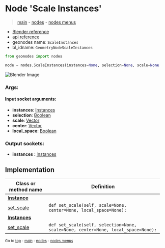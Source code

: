 # Node 'Scale Instances'

> [main](../structure.md) - [nodes](nodes.md) - [nodes menus](nodes_menus.md)

- [Blender reference](https://docs.blender.org/manual/en/latest/modeling/geometry_nodes/instances/scale_instances.html)
- [api reference](https://docs.blender.org/api/current/bpy.types.GeometryNodeScaleInstances.html)
- geonodes name: `ScaleInstances`
- bl_idname: `GeometryNodeScaleInstances`

```python
from geonodes import nodes

node = nodes.ScaleInstances(instances=None, selection=None, scale=None, center=None, local_space=None)
```

![Blender Image](https://docs.blender.org/manual/en/latest/_images/node-types_GeometryNodeScaleInstances.webp)

### Args:

#### Input socket arguments:

- **instances**: [Instances](Instances.md)
- **selection**: [Boolean](Boolean.md)
- **scale**: [Vector](Vector.md)
- **center**: [Vector](Vector.md)
- **local_space**: [Boolean](Boolean.md)

### Output sockets:

- **instances** : [Instances](Instances.md)

## Implementation

| Class or method name | Definition |
|----------------------|------------|
| **[Instance](Instance.md)** |
| [set_scale](Instance.md#set_scale) | `def set_scale(self, scale=None, center=None, local_space=None):` |
| **[Instances](Instances.md)** |
| [set_scale](Instances.md#set_scale) | `def set_scale(self, selection=None, scale=None, center=None, local_space=None):` |

<sub>Go to [top](#node-Scale-Instances) - [main](../structure.md) - [nodes](nodes.md) - [nodes menus](nodes_menus.md)</sub>

